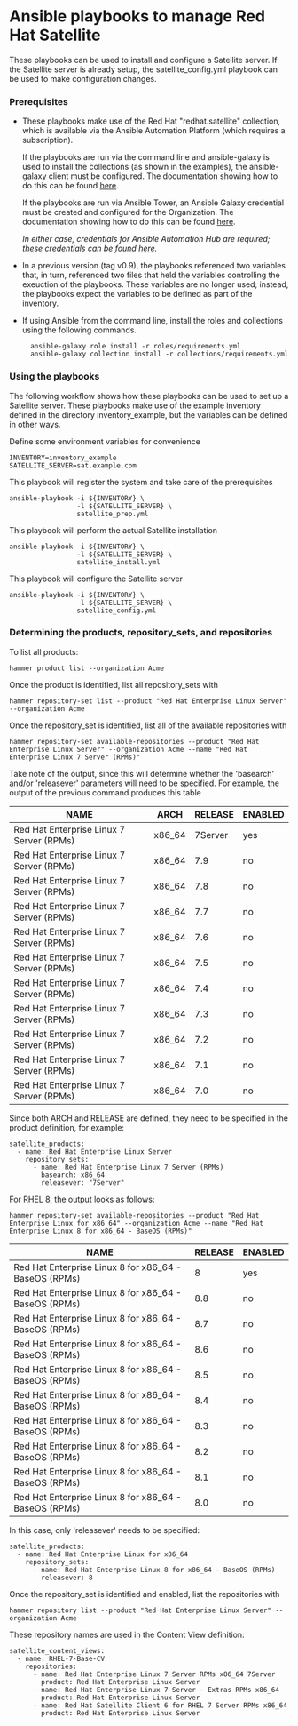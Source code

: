 # Ansible playbooks to manage Red Hat Satellite

These playbooks can be used to install and configure a Satellite server.  If the Satellite server is already setup, the satellite_config.yml playbook can be used to make configuration changes.

### Prerequisites

* These playbooks make use of the Red Hat "redhat.satellite" collection, which is available via the Ansible Automation Platform (which requires a subscription).

    If the playbooks are run via the command line and ansible-galaxy is used to install the collections (as shown in the examples), the ansible-galaxy client must be configured.  The documentation showing how to do this can be found [here](https://docs.ansible.com/ansible/latest/galaxy/user_guide.html#configuring-the-ansible-galaxy-client).

    If the playbooks are run via Ansible Tower, an Ansible Galaxy credential must be created and configured for the Organization.  The documentation showing how to do this can be found [here](https://docs.ansible.com/automation-controller/4.2.1/html/userguide/projects.html?extIdCarryOver=true&intcmp=701f2000001OEH1AAO&sc_cid=701f2000000u72fAAA#using-collections-via-hub:~:text=16.8.1.%20Using-,Collections,-via%20Hub).

    *In either case, credentials for Ansible Automation Hub are required; these credentials can be found [here](https://console.redhat.com/ansible/automation-hub/token).*
        
* In a previous version (tag v0.9), the playbooks referenced two variables that, in turn, referenced two files that held the variables controlling the exeuction of the playbooks.  These variables are no longer used; instead, the playbooks expect the variables to be defined as part of the inventory.

* If using Ansible from the command line, install the roles and collections using the following commands.

        ansible-galaxy role install -r roles/requirements.yml
        ansible-galaxy collection install -r collections/requirements.yml

### Using the playbooks

The following workflow shows how these playbooks can be used to set up a Satellite server.  These playbooks make use of the example inventory defined in the directory inventory_example, but the variables can be defined in other ways.

Define some environment variables for convenience

    INVENTORY=inventory_example
    SATELLITE_SERVER=sat.example.com

This playbook will register the system and take care of the prerequisites

    ansible-playbook -i ${INVENTORY} \
                     -l ${SATELLITE_SERVER} \
                     satellite_prep.yml

This playbook will perform the actual Satellite installation

    ansible-playbook -i ${INVENTORY} \
                     -l ${SATELLITE_SERVER} \
                     satellite_install.yml

This playbook will configure the Satellite server

    ansible-playbook -i ${INVENTORY} \
                     -l ${SATELLITE_SERVER} \
                     satellite_config.yml

### Determining the products, repository_sets, and repositories

To list all products:

    hammer product list --organization Acme

Once the product is identified, list all repository_sets with

    hammer repository-set list --product "Red Hat Enterprise Linux Server" --organization Acme

Once the repository_set is identified, list all of the available repositories with

    hammer repository-set available-repositories --product "Red Hat Enterprise Linux Server" --organization Acme --name "Red Hat Enterprise Linux 7 Server (RPMs)"

Take note of the output, since this will determine whether the 'basearch' and/or 'releasever' parameters will need to be specified.  For example, the output of the previous command produces this table


NAME                                     | ARCH   | RELEASE | ENABLED
-----------------------------------------|--------|---------|--------
Red Hat Enterprise Linux 7 Server (RPMs) | x86_64 | 7Server | yes    
Red Hat Enterprise Linux 7 Server (RPMs) | x86_64 | 7.9     | no     
Red Hat Enterprise Linux 7 Server (RPMs) | x86_64 | 7.8     | no     
Red Hat Enterprise Linux 7 Server (RPMs) | x86_64 | 7.7     | no     
Red Hat Enterprise Linux 7 Server (RPMs) | x86_64 | 7.6     | no     
Red Hat Enterprise Linux 7 Server (RPMs) | x86_64 | 7.5     | no     
Red Hat Enterprise Linux 7 Server (RPMs) | x86_64 | 7.4     | no     
Red Hat Enterprise Linux 7 Server (RPMs) | x86_64 | 7.3     | no     
Red Hat Enterprise Linux 7 Server (RPMs) | x86_64 | 7.2     | no     
Red Hat Enterprise Linux 7 Server (RPMs) | x86_64 | 7.1     | no     
Red Hat Enterprise Linux 7 Server (RPMs) | x86_64 | 7.0     | no     


Since both ARCH and RELEASE are defined, they need to be specified in the product definition, for example:

    satellite_products:
      - name: Red Hat Enterprise Linux Server
        repository_sets:
          - name: Red Hat Enterprise Linux 7 Server (RPMs)
            basearch: x86_64
            releasever: "7Server"

For RHEL 8, the output looks as follows:

    hammer repository-set available-repositories --product "Red Hat Enterprise Linux for x86_64" --organization Acme --name "Red Hat Enterprise Linux 8 for x86_64 - BaseOS (RPMs)"

    
NAME                                                  | RELEASE | ENABLED
------------------------------------------------------|---------|--------
Red Hat Enterprise Linux 8 for x86_64 - BaseOS (RPMs) | 8       | yes    
Red Hat Enterprise Linux 8 for x86_64 - BaseOS (RPMs) | 8.8     | no     
Red Hat Enterprise Linux 8 for x86_64 - BaseOS (RPMs) | 8.7     | no     
Red Hat Enterprise Linux 8 for x86_64 - BaseOS (RPMs) | 8.6     | no     
Red Hat Enterprise Linux 8 for x86_64 - BaseOS (RPMs) | 8.5     | no     
Red Hat Enterprise Linux 8 for x86_64 - BaseOS (RPMs) | 8.4     | no     
Red Hat Enterprise Linux 8 for x86_64 - BaseOS (RPMs) | 8.3     | no     
Red Hat Enterprise Linux 8 for x86_64 - BaseOS (RPMs) | 8.2     | no     
Red Hat Enterprise Linux 8 for x86_64 - BaseOS (RPMs) | 8.1     | no     
Red Hat Enterprise Linux 8 for x86_64 - BaseOS (RPMs) | 8.0     | no     


In this case, only 'releasever' needs to be specified:

    satellite_products:
      - name: Red Hat Enterprise Linux for x86_64
        repository_sets:
          - name: Red Hat Enterprise Linux 8 for x86_64 - BaseOS (RPMs)
            releasever: 8

Once the repository_set is identified and enabled, list the repositories with

    hammer repository list --product "Red Hat Enterprise Linux Server" --organization Acme

These repository names are used in the Content View definition:

    satellite_content_views:
      - name: RHEL-7-Base-CV
        repositories:
          - name: Red Hat Enterprise Linux 7 Server RPMs x86_64 7Server
            product: Red Hat Enterprise Linux Server
          - name: Red Hat Enterprise Linux 7 Server - Extras RPMs x86_64
            product: Red Hat Enterprise Linux Server
          - name: Red Hat Satellite Client 6 for RHEL 7 Server RPMs x86_64
            product: Red Hat Enterprise Linux Server
